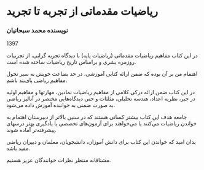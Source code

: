 <h1>ریاضیات مقدماتی از تجربه تا تجرید</h1>
<h3>نویسنده محمد سبحانیان</h3>
<p> 1397 </p



در این کتاب مفاهیم ریاضیات مقدماتی (ریاضیات پایه) با دیدگاه تجربه گرایی، از تجربیات روزمره بشری و براساس تاریخ ریاضیات ساخته شده است.

اهتمام من بر آن بوده که ضمن ارائه کتابی آموزشی، در حد بضاعت خویش به سیر تحول مفاهیم ریاضی پای‌بند باشم.

در این کتاب ضمن ارائه درکی کلامی از مفاهیم ریاضیات نمادین، مهارتها و مفاهیم اولیه در جبر، نظریه اعداد، هندسه تحلیلی، مثلثات و حتی دیدگاه‌هایی مختصر در آنالیز ریاضی به صورت  ضمنی به خواننده آموزش داده می‌شود.

جامعه هدف این کتاب بیشتر کسانی هستند که در سنین بالاتر از دبیرستان اهتمام به خواندن ریاضیات می‌کنند یا می‌خواهند برای آزمون‌های تخصصی یا یادگیری بهتر درسهای پیشرفته‌تر آماده شوند.

بدان امید که خواندن این کتاب برای دانش آموزان، دانشجویان، معلمان و دبیران ریاضی مفید باشد. 

مشتاقانه منتظر نظرات خوانندگان عزیز هستیم.
